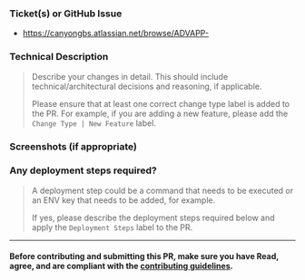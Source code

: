 ### Ticket(s) or GitHub Issue

- https://canyongbs.atlassian.net/browse/ADVAPP-

### Technical Description

> Describe your changes in detail. This should include technical/architectural decisions and reasoning, if applicable.
>
> Please ensure that at least one correct change type label is added to the PR. For example, if you are adding a new feature, please add the `Change Type | New Feature` label.

### Screenshots (if appropriate)

### Any deployment steps required?

> A deployment step could be a command that needs to be executed or an ENV key that needs to be added, for example.
>
> If yes, please describe the deployment steps required below and apply the `Deployment Steps` label to the PR.

_______________________________________________

#### Before contributing and submitting this PR, make sure you have Read, agree, and are compliant with the [contributing guidelines](https://github.com/canyongbs/aidingapp/blob/main/README.md#contributing).
